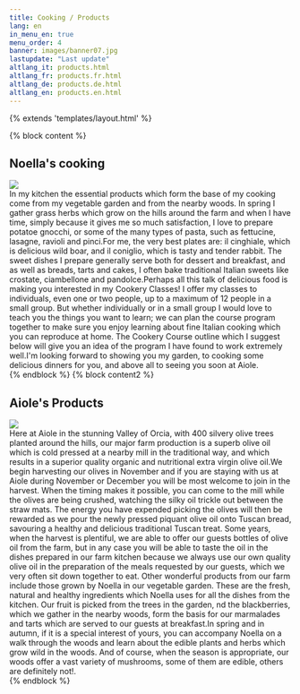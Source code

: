 ```yaml
---
title: Cooking / Products
lang: en
in_menu_en: true
menu_order: 4
banner: images/banner07.jpg
lastupdate: "Last update"
altlang_it: products.html
altlang_fr: products.fr.html
altlang_de: products.de.html
altlang_en: products.en.html
---
```


{% extends 'templates/layout.html' %}

{% block content %}

<div class="mdl-card__title">
	<h2 class="mdl-card__title-text">Noella's cooking</h2>
</div>
<div class="mdl-card__media">
	<img src="images/orto.jpg">
</div>
<div class="mdl-card__supporting-text">
In my kitchen the essential products which form the base of my cooking come from my vegetable garden and from the nearby woods. In spring I gather grass herbs which grow on the hills around the farm and when I have time, simply because it gives me so much satisfaction, I love to prepare potatoe gnocchi, or some of the many types of pasta, such as fettucine, lasagne, ravioli and pinci.For me, the very best plates are: il cinghiale, which is delicious wild boar, and il coniglio, which is tasty and tender rabbit. The sweet dishes I prepare generally serve both for dessert and breakfast, and as well as breads, tarts and cakes, I often bake traditional Italian sweets like crostate, ciambellone and pandolce.Perhaps all this talk of delicious food is making you interested in my Cookery Classes! I offer my classes to individuals, even one or two people, up to a maximum of 12 people in a small group. But whether individually or in a small group I would love to teach you the things you want to learn; we can plan the course program together to make sure you enjoy learning about fine Italian cooking which you can reproduce at home. The Cookery Course outline which I suggest below will give you an idea of the program I have found to work extremely well.I'm looking forward to showing you my garden, to cooking some delicious dinners for you, and above all to seeing you soon at Aiole.
</div>
{% endblock %}
{% block content2 %}
<div class="mdl-card__title">
	<h2 class="mdl-card__title-text">Aiole's Products</h2>
</div>
<div class="mdl-card__media">
	<img src="images/prodotti.jpg">
</div>
<div class="mdl-card__supporting-text">
Here at Aiole in the stunning Valley of Orcia, with 400 silvery olive trees planted around the hills, our major farm production is a superb olive oil which is cold pressed at a nearby mill in the traditional way, and which results in a 
superior quality organic and nutritional extra virgin olive oil.We begin harvesting our olives in November and if you are staying with us at Aiole during November or December you will be most welcome to join in the harvest. When the timing makes it possible, you can come to the mill while the olives are being crushed, watching the silky oil trickle out between the straw mats. The energy you have expended picking the olives will then be rewarded as we pour the newly pressed piquant olive oil onto Tuscan bread, savouring a healthy and delicious traditional Tuscan treat. Some years, when the harvest is plentiful, we are able to offer our guests bottles of olive oil from the farm, but in any case you will be able to taste the oil in the dishes prepared in our farm kitchen because we always use our own quality olive oil in the preparation of the meals requested by our guests, which we very often sit down together to eat. Other wonderful products from our farm include those grown by Noella in our vegetable garden. These are the fresh, natural and healthy ingredients which Noella uses for all the dishes from the kitchen. Our fruit is picked from the trees in the garden, nd the blackberries, which we gather in the nearby woods, form the basis for our marmalades and tarts which are served to our guests at breakfast.In spring and in autumn, if it is a special interest of yours, you can accompany Noella on a walk through the woods and learn about the edible plants and herbs which grow wild in the woods. 
And of course, when the season is appropriate, our woods offer a vast variety of mushrooms, some of them are edible, others are definitely not!.
</div>
{% endblock %}
